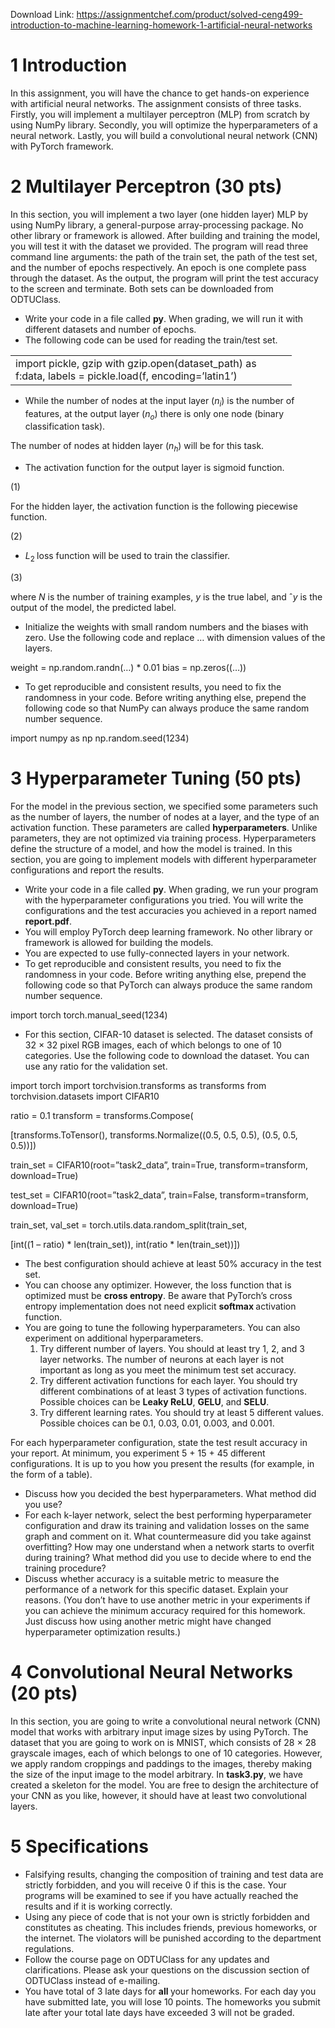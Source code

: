 Download Link: https://assignmentchef.com/product/solved-ceng499-introduction-to-machine-learning-homework-1-artificial-neural-networks
<br>
<h1>1           Introduction</h1>

In this assignment, you will have the chance to get hands-on experience with artificial neural networks. The assignment consists of three tasks. Firstly, you will implement a multilayer perceptron (MLP) from scratch by using NumPy library. Secondly, you will optimize the hyperparameters of a neural network. Lastly, you will build a convolutional neural network (CNN) with PyTorch framework.

<h1>2           Multilayer Perceptron (30 pts)</h1>

In this section, you will implement a two layer (one hidden layer) MLP by using NumPy library, a general-purpose array-processing package. No other library or framework is allowed. After building and training the model, you will test it with the dataset we provided. The program will read three command line arguments: the path of the train set, the path of the test set, and the number of epochs respectively. An epoch is one complete pass through the dataset. As the output, the program will print the test accuracy to the screen and terminate. Both sets can be downloaded from ODTUClass.

<ul>

 <li>Write your code in a file called <strong>py</strong>. When grading, we will run it with different datasets and number of epochs.</li>

 <li>The following code can be used for reading the train/test set.</li>

</ul>

<table width="434">

 <tbody>

  <tr>

   <td width="434">import pickle, gzip with gzip.open(dataset_path) as f:data, labels = pickle.load(f, encoding=’latin1’)</td>

  </tr>

 </tbody>

</table>

<ul>

 <li>While the number of nodes at the input layer (<em>n<sub>i</sub></em>) is the number of features, at the output layer (<em>n<sub>o</sub></em>) there is only one node (binary classification task).</li>

</ul>

The number of nodes at hidden layer (<em>n<sub>h</sub></em>) will be  for this task.

<ul>

 <li>The activation function for the output layer is sigmoid function.</li>

</ul>

(1)

For the hidden layer, the activation function is the following piecewise function.

(2)

<ul>

 <li><em>L</em><sub>2 </sub>loss function will be used to train the classifier.</li>

</ul>

(3)

where <em>N </em>is the number of training examples, <em>y </em>is the true label, and ˆ<em>y </em>is the output of the model, the predicted label.

<ul>

 <li>Initialize the weights with small random numbers and the biases with zero. Use the following code and replace … with dimension values of the layers.</li>

</ul>

weight = np.random.randn(…) * 0.01 bias = np.zeros((…))

<ul>

 <li>To get reproducible and consistent results, you need to fix the randomness in your code. Before writing anything else, prepend the following code so that NumPy can always produce the same random number sequence.</li>

</ul>

import numpy as np np.random.seed(1234)

<h1>3           Hyperparameter Tuning (50 pts)</h1>

For the model in the previous section, we specified some parameters such as the number of layers, the number of nodes at a layer, and the type of an activation function. These parameters are called <strong>hyperparameters</strong>. Unlike parameters, they are not optimized via training process. Hyperparameters define the structure of a model, and how the model is trained. In this section, you are going to implement models with different hyperparameter configurations and report the results.

<ul>

 <li>Write your code in a file called <strong>py</strong>. When grading, we run your program with the hyperparameter configurations you tried. You will write the configurations and the test accuracies you achieved in a report named <strong>report.pdf</strong>.</li>

 <li>You will employ PyTorch deep learning framework. No other library or framework is allowed for building the models.</li>

 <li>You are expected to use fully-connected layers in your network.</li>

 <li>To get reproducible and consistent results, you need to fix the randomness in your code. Before writing anything else, prepend the following code so that PyTorch can always produce the same random number sequence.</li>

</ul>

import torch torch.manual_seed(1234)

<ul>

 <li>For this section, CIFAR-10 dataset is selected. The dataset consists of 32 × 32 pixel RGB images, each of which belongs to one of 10 categories. Use the following code to download the dataset. You can use any ratio for the validation set.</li>

</ul>

import torch import torchvision.transforms as transforms from torchvision.datasets import CIFAR10

ratio = 0.1 transform = transforms.Compose(

[transforms.ToTensor(), transforms.Normalize((0.5, 0.5, 0.5), (0.5, 0.5, 0.5))])

train_set = CIFAR10(root=”task2_data”, train=True, transform=transform, download=True)

test_set = CIFAR10(root=”task2_data”, train=False, transform=transform, download=True)

train_set, val_set = torch.utils.data.random_split(train_set,

[int((1 – ratio) * len(train_set)), int(ratio * len(train_set))])

<ul>

 <li>The best configuration should achieve at least 50% accuracy in the test set.</li>

 <li>You can choose any optimizer. However, the loss function that is optimized must be <strong>cross entropy</strong>. Be aware that PyTorch’s cross entropy implementation does not need explicit <strong>softmax </strong>activation function.</li>

 <li>You are going to tune the following hyperparameters. You can also experiment on additional hyperparameters.

  <ol>

   <li>Try different number of layers. You should at least try 1, 2, and 3 layer networks. The number of neurons at each layer is not important as long as you meet the minimum test set accuracy.</li>

   <li>Try different activation functions for each layer. You should try different combinations of at least 3 types of activation functions. Possible choices can be <strong>Leaky ReLU</strong>, <strong>GELU</strong>, and <strong>SELU</strong>.</li>

   <li>Try different learning rates. You should try at least 5 different values. Possible choices can be 0.1, 0.03, 0.01, 0.003, and 0.001.</li>

  </ol></li>

</ul>

For each hyperparameter configuration, state the test result accuracy in your report. At minimum, you experiment 5 + 15 + 45 different configurations. It is up to you how you present the results (for example, in the form of a table).

<ul>

 <li>Discuss how you decided the best hyperparameters. What method did you use?</li>

 <li>For each k-layer network, select the best performing hyperparameter configuration and draw its training and validation losses on the same graph and comment on it. What countermeasure did you take against overfitting? How may one understand when a network starts to overfit during training? What method did you use to decide where to end the training procedure?</li>

 <li>Discuss whether accuracy is a suitable metric to measure the performance of a network for this specific dataset. Explain your reasons. (You don’t have to use another metric in your experiments if you can achieve the minimum accuracy required for this homework. Just discuss how using another metric might have changed hyperparameter optimization results.)</li>

</ul>

<h1>4           Convolutional Neural Networks (20 pts)</h1>

In this section, you are going to write a convolutional neural network (CNN) model that works with arbitrary input image sizes by using PyTorch. The dataset that you are going to work on is MNIST, which consists of 28 × 28 grayscale images, each of which belongs to one of 10 categories. However, we apply random croppings and paddings to the images, thereby making the size of the input image to the model arbitrary. In <strong>task3.py</strong>, we have created a skeleton for the model. You are free to design the architecture of your CNN as you like, however, it should have at least two convolutional layers.

<h1>5           Specifications</h1>

<ul>

 <li>Falsifying results, changing the composition of training and test data are strictly forbidden, and you will receive 0 if this is the case. Your programs will be examined to see if you have actually reached the results and if it is working correctly.</li>

 <li>Using any piece of code that is not your own is strictly forbidden and constitutes as cheating. This includes friends, previous homeworks, or the internet. The violators will be punished according to the department regulations.</li>

 <li>Follow the course page on ODTUClass for any updates and clarifications. Please ask your questions on the discussion section of ODTUClass instead of e-mailing.</li>

 <li>You have total of 3 late days for <strong>all </strong>your homeworks. For each day you have submitted late, you will lose 10 points. The homeworks you submit late after your total late days have exceeded 3 will not be graded.</li>

</ul>


